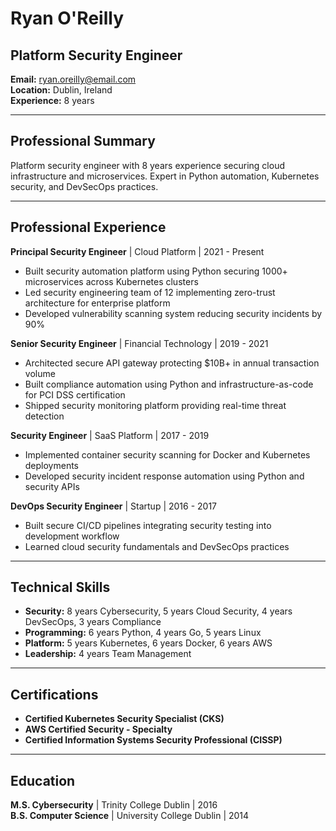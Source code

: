 # Ryan O'Reilly
## Platform Security Engineer

**Email:** ryan.oreilly@email.com  
**Location:** Dublin, Ireland  
**Experience:** 8 years  

---

## Professional Summary

Platform security engineer with 8 years experience securing cloud infrastructure and microservices. Expert in Python automation, Kubernetes security, and DevSecOps practices.

---

## Professional Experience

**Principal Security Engineer** | Cloud Platform | 2021 - Present
- Built security automation platform using Python securing 1000+ microservices across Kubernetes clusters
- Led security engineering team of 12 implementing zero-trust architecture for enterprise platform
- Developed vulnerability scanning system reducing security incidents by 90%

**Senior Security Engineer** | Financial Technology | 2019 - 2021
- Architected secure API gateway protecting $10B+ in annual transaction volume
- Built compliance automation using Python and infrastructure-as-code for PCI DSS certification
- Shipped security monitoring platform providing real-time threat detection

**Security Engineer** | SaaS Platform | 2017 - 2019
- Implemented container security scanning for Docker and Kubernetes deployments
- Developed security incident response automation using Python and security APIs

**DevOps Security Engineer** | Startup | 2016 - 2017
- Built secure CI/CD pipelines integrating security testing into development workflow
- Learned cloud security fundamentals and DevSecOps practices

---

## Technical Skills

- **Security:** 8 years Cybersecurity, 5 years Cloud Security, 4 years DevSecOps, 3 years Compliance
- **Programming:** 6 years Python, 4 years Go, 5 years Linux
- **Platform:** 5 years Kubernetes, 6 years Docker, 6 years AWS
- **Leadership:** 4 years Team Management

---

## Certifications

- **Certified Kubernetes Security Specialist (CKS)**
- **AWS Certified Security - Specialty**
- **Certified Information Systems Security Professional (CISSP)**

---

## Education

**M.S. Cybersecurity** | Trinity College Dublin | 2016  
**B.S. Computer Science** | University College Dublin | 2014